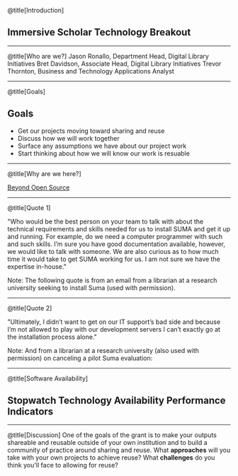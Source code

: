 @title[Introduction]
## Immersive Scholar Technology Breakout

---
@title[Who are we?]
Jason Ronallo, Department Head, Digital Library Initiatives
Bret Davidson, Associate Head, Digital Library Initiatives
Trevor Thornton, Business and Technology Applications Analyst

---
@title[Goals]
## Goals

- Get our projects moving toward sharing and reuse
- Discuss how we will work together
- Surface any assumptions we have about our project work
- Start thinking about how we will know our work is resuable

---
@title[Why are we here?]

[Beyond Open Source](http://journal.code4lib.org/articles/11148)

---
@title[Quote 1]

"Who would be the best person on your team to talk with about the technical requirements and skills needed for us to install SUMA and get it up and running. For example, do we need a computer programmer with such and such skills. I’m sure you have good documentation available, however, we would like to talk with someone. We are also curious as to how much time it would take to get SUMA working for us. I am not sure we have the expertise in-house."

Note:
The following quote is from an email from a librarian at a research university seeking to install Suma (used with permission).

---
@title[Quote 2]

"Ultimately, I didn’t want to get on our IT support’s bad side and because I’m not allowed to play with our development servers I can’t exactly go at the installation process alone."

Note:
And from a librarian at a research university (also used with permission) on canceling a pilot Suma evaluation:

---
@title[Software Availability]

## Stopwatch Technology Availability Performance Indicators

---
@title[Discussion]
One of the goals of the grant is to make your outputs shareable and reusable outside of your own institution and to build a community of practice around sharing and reuse. What **approaches** will you take with your own projects to achieve reuse? What **challenges** do you think you'll face to allowing for reuse?
